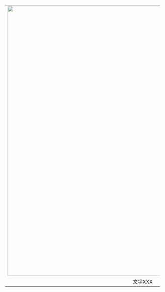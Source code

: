 
<table border="0" cellspacing="3" cellpadding="3">
<tbody>
<tr>
<td align="center"><IMG SRC="img/圖片XXX" width=880></td>
</tr>
<tr>
<td align="center">文字XXX</td>
</tr>
</tbody>
</table>
